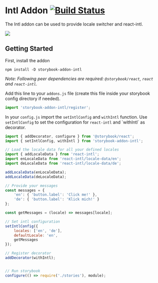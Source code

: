 # Intl Addon [![Build Status](https://travis-ci.org/truffls/storybook-addon-intl.svg?branch=master)](https://travis-ci.org/truffls/storybook-addon-intl)

The Intl addon can be used to provide locale switcher and react-intl.

![](docs/screenshot.png)

## Getting Started

First, install the addon

```shell
npm install -D storybook-addon-intl
```

_Note: Following peer dependencies are required: `@storybook/react`, `react` and `react-intl`._

Add this line to your `addons.js` file (create this file inside your storybook config directory if needed).

```js
import 'storybook-addon-intl/register';
```

In your `config.js` import the `setIntlConfig` and `withIntl` function. Use `setIntlConfig` to set the configuration
for `react-intl` and `withIntl´ as decorator.

```js
import { addDecorator, configure } from '@storybook/react';
import { setIntlConfig, withIntl } from 'storybook-addon-intl';

// Load the locale data for all your defined locales
import { addLocaleData } from 'react-intl';
import enLocaleData from 'react-intl/locale-data/en';
import deLocaleData from 'react-intl/locale-data/de';

addLocaleData(enLocaleData);
addLocaleData(deLocaleData);

// Provide your messages
const messages = {
    'en': { 'button.label': 'Click me!' },
    'de': { 'button.label': 'Klick mich!' }
};

const getMessages = (locale) => messages[locale];

// Set intl configuration
setIntlConfig({
    locales: ['en', 'de'],
    defaultLocale: 'en',
    getMessages
});

// Register decorator
addDecorator(withIntl);


// Run storybook
configure(() => require('./stories'), module);
```
